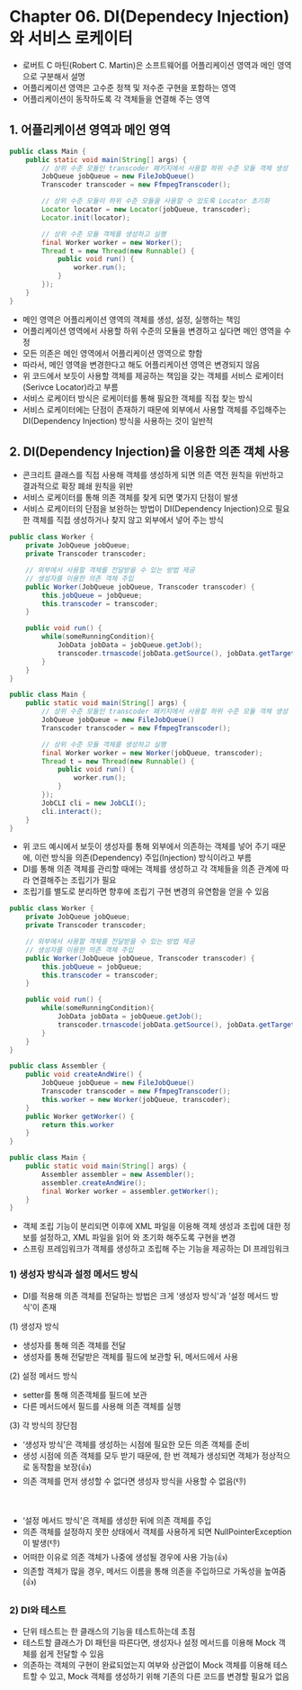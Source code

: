 # Chapter 06. DI(Dependecy Injection)와 서비스 로케이터

- 로버트 C 마틴(Robert C. Martin)은 소프트웨어를 어플리케이션 영역과 메인 영역으로 구분해서 설명
- 어플리케이션 영역은 고수준 정책 및 저수준 구현을 포함하는 영역
- 어플리케이션이 동작하도록 각 객체들을 연결해 주는 영역

## 1. 어플리케이션 영역과 메인 영역

```java
public class Main {
    public static void main(String[] args) {
        // 상위 수준 모듈인 transcoder 패키지에서 사용할 하위 수준 모듈 객체 생성
        JobQueue jobQueue = new FileJobQueue()
        Transcoder transcoder = new FfmpegTranscoder();

        // 상위 수준 모듈이 하위 수준 모듈을 사용할 수 있도록 Locator 초기화
        Locator locator = new Locator(jobQueue, transcoder);
        Locator.init(locator);

        // 상위 수준 모듈 객체를 생성하고 실행
        final Worker worker = new Worker();
        Thread t = new Thread(new Runnable() {
            public void run() {
                worker.run();
            }
        });
    }
}
```

- 메인 영역은 어플리케이션 영역의 객체를 생성, 설정, 실행하는 책임
- 어플리케이션 영역에서 사용할 하위 수준의 모듈을 변경하고 싶다면 메인 영역을 수정
- 모든 의존은 메인 영역에서 어플리케이션 영역으로 향함
- 따라서, 메인 영역을 변경한다고 해도 어플리케이션 영역은 변경되지 않음
- 위 코드에서 보듯이 사용할 객체를 제공하는 책임을 갖는 객체를 서비스 로케이터(Serivce Locator)라고 부름
- 서비스 로케이터 방식은 로케이터를 통해 필요한 객체를 직접 찾는 방식
- 서비스 로케이터에는 단점이 존재하기 때문에 외부에서 사용할 객체를 주입해주는 DI(Dependency Injection) 방식을 사용하는 것이 일반적

## 2. DI(Dependency Injection)을 이용한 의존 객체 사용

- 콘크리트 클래스를 직접 사용해 객체를 생성하게 되면 의존 역전 원칙을 위반하고 결과적으로 확장 폐쇄 원칙을 위반
- 서비스 로케이터를 통해 의존 객체를 찾게 되면 몇가지 단점이 발생
- 서비스 로케이터의 단점을 보완하는 방법이 DI(Dependency Injection)으로 필요한 객체를 직접 생성하거나 찾지 않고 외부에서 넣어 주는 방식

```java
public class Worker {
    private JobQueue jobQueue;
    private Transcoder transcoder;

    // 외부에서 사용할 객체를 전달받을 수 있는 방법 제공
    // 생성자를 이용한 의존 객체 주입
    public Worker(JobQueue jobQueue, Transcoder transcoder) {
        this.jobQueue = jobQueue;
        this.transcoder = transcoder;
    }

    public void run() {
        while(someRunningCondition){
            JobData jobData = jobQueue.getJob();
            transcoder.trnascode(jobData.getSource(), jobData.getTarget());
        }
    }
}

public class Main {
    public static void main(String[] args) {
        // 상위 수준 모듈인 transcoder 패키지에서 사용할 하위 수준 모듈 객체 생성
        JobQueue jobQueue = new FileJobQueue()
        Transcoder transcoder = new FfmpegTranscoder();

        // 상위 수준 모듈 객체를 생성하고 실행
        final Worker worker = new Worker(jobQueue, transcoder);
        Thread t = new Thread(new Runnable() {
            public void run() {
                worker.run();
            }
        });
        JobCLI cli = new JobCLI();
        cli.interact();
    }
}
```

- 위 코드 예시에서 보듯이 생성자를 통해 외부에서 의존하는 객체를 넣어 주기 때문에, 이런 방식을 의존(Dependency) 주입(Injection) 방식이라고 부름
- DI를 통해 의존 객체를 관리할 때에는 객체를 생성하고 각 객체들을 의존 관계에 따라 연결해주는 조립기가 필요
- 조립기를 별도로 분리하면 향후에 조립기 구현 변경의 유연함을 얻을 수 있음

```java
public class Worker {
    private JobQueue jobQueue;
    private Transcoder transcoder;

    // 외부에서 사용할 객체를 전달받을 수 있는 방법 제공
    // 생성자를 이용한 의존 객체 주입
    public Worker(JobQueue jobQueue, Transcoder transcoder) {
        this.jobQueue = jobQueue;
        this.transcoder = transcoder;
    }

    public void run() {
        while(someRunningCondition){
            JobData jobData = jobQueue.getJob();
            transcoder.trnascode(jobData.getSource(), jobData.getTarget());
        }
    }
}

public class Assembler {
    public void createAndWire() {
        JobQueue jobQueue = new FileJobQueue()
        Transcoder transcoder = new FfmpegTranscoder();
        this.worker = new Worker(jobQueue, transcoder);
    }
    public Worker getWorker() {
        return this.worker
    }
}

public class Main {
    public static void main(String[] args) {
        Assembler assembler = new Assembler();
        assembler.createAndWire();
        final Worker worker = assembler.getWorker();
    }
}
```

- 객체 조립 기능이 분리되면 이후에 XML 파일을 이용해 객체 생성과 조립에 대한 정보를 설정하고, XML 파일을 읽어 와 초기화 해주도록 구현을 변경
- 스프링 프레임워크가 객체를 생성하고 조립해 주는 기능을 제공하는 DI 프레임워크

### 1) 생성자 방식과 설정 메서드 방식

- DI를 적용해 의존 객체를 전달하는 방법은 크게 ‘생성자 방식'과 ‘설정 메서드 방식'이 존재

(1) 생성자 방식

- 생성자를 통해 의존 객체를 전달
- 생성자를 통해 전달받은 객체를 필드에 보관할 뒤, 메서드에서 사용

(2) 설정 메서드 방식

- setter를 통해 의존객체를 필드에 보관
- 다른 메서드에서 필드를 사용해 의존 객체를 실행

(3) 각 방식의 장단점

- ‘생성자 방식’은 객체를 생성하는 시점에 필요한 모든 의존 객체를 준비
- 생성 시점에 의존 객체를 모두 받기 때문에, 한 번 객체가 생성되면 객체가 정상적으로 동작함을 보장(👍)
- 의존 객체를 먼저 생성할 수 없다면 생성자 방식을 사용할 수 없음(👎)
<br/>

- ‘설정 메서드 방식'은 객체를 생성한 뒤에 의존 객체를 주입
- 의존 객체를 설정하지 못한 상태에서 객체를 사용하게 되면 NullPointerException이 발생(👎)
- 어떠한 이유로 의존 객체가 나중에 생성될 경우에 사용 가능(👍)
- 의존할 객체가 많을 경우, 메서드 이름을 통해 의존을 주입하므로 가독성을 높여줌(👍)

### 2) DI와 테스트

- 단위 테스트는 한 클래스의 기능을 테스트하는데 초점
- 테스트할 클래스가 DI 패턴을 따른다면, 생성자나 설정 메서드를 이용해 Mock 객체를 쉽게 전달할 수 있음
- 의존하는 객체의 구현이 완료되었는지 여부와 상관없이 Mock  객체를 이용해 테스트할 수 있고, Mock 객체를 생성하기 위해 기존의 다른 코드를 변경할 필요가 없음
